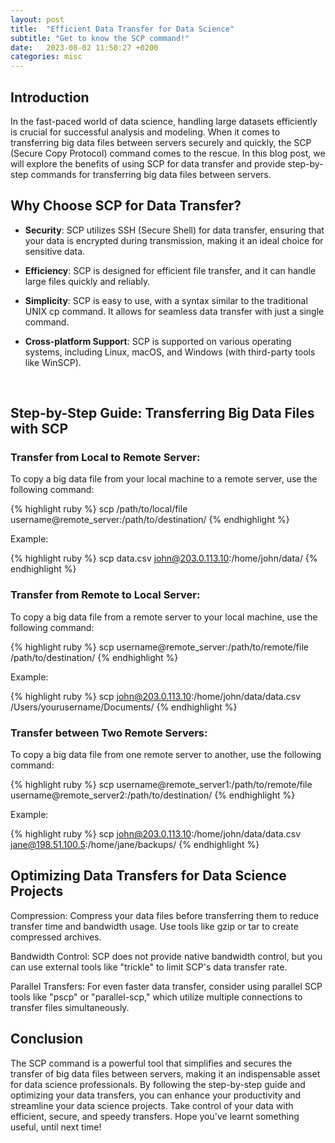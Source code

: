 ```yaml
---
layout: post
title:  "Efficient Data Transfer for Data Science"
subtitle: "Get to know the SCP command!"
date:   2023-08-02 11:50:27 +0200
categories: misc
---
```


## Introduction

In the fast-paced world of data science, handling large datasets efficiently is crucial for successful analysis and modeling. When it comes to transferring big data files between servers securely and quickly, the SCP (Secure Copy Protocol) command comes to the rescue. In this blog post, we will explore the benefits of using SCP for data transfer and provide step-by-step commands for transferring big data files between servers.
<br>

## Why Choose SCP for Data Transfer?

- **Security**: SCP utilizes SSH (Secure Shell) for data transfer, ensuring that your data is encrypted during transmission, making it an ideal choice for sensitive data.

- **Efficiency**: SCP is designed for efficient file transfer, and it can handle large files quickly and reliably.

- **Simplicity**: SCP is easy to use, with a syntax similar to the traditional UNIX cp command. It allows for seamless data transfer with just a single command.

- **Cross-platform Support**: SCP is supported on various operating systems, including Linux, macOS, and Windows (with third-party tools like WinSCP).
<br>

## Step-by-Step Guide: Transferring Big Data Files with SCP

### Transfer from Local to Remote Server:
To copy a big data file from your local machine to a remote server, use the following command:

{% highlight ruby %}
scp /path/to/local/file username@remote_server:/path/to/destination/
{% endhighlight %}

Example:

{% highlight ruby %}
scp data.csv john@203.0.113.10:/home/john/data/
{% endhighlight %}
<br>

### Transfer from Remote to Local Server:
To copy a big data file from a remote server to your local machine, use the following command:

{% highlight ruby %}
scp username@remote_server:/path/to/remote/file /path/to/destination/
{% endhighlight %}

Example:

{% highlight ruby %}
scp john@203.0.113.10:/home/john/data/data.csv /Users/yourusername/Documents/
{% endhighlight %}
<br>

### Transfer between Two Remote Servers:
To copy a big data file from one remote server to another, use the following command:

{% highlight ruby %}
scp username@remote_server1:/path/to/remote/file username@remote_server2:/path/to/destination/
{% endhighlight %}

Example:

{% highlight ruby %}
scp john@203.0.113.10:/home/john/data/data.csv jane@198.51.100.5:/home/jane/backups/
{% endhighlight %}
<br>

## Optimizing Data Transfers for Data Science Projects

Compression: Compress your data files before transferring them to reduce transfer time and bandwidth usage. Use tools like gzip or tar to create compressed archives.

Bandwidth Control: SCP does not provide native bandwidth control, but you can use external tools like "trickle" to limit SCP's data transfer rate.

Parallel Transfers: For even faster data transfer, consider using parallel SCP tools like "pscp" or "parallel-scp," which utilize multiple connections to transfer files simultaneously.
<br>

## Conclusion

The SCP command is a powerful tool that simplifies and secures the transfer of big data files between servers, making it an indispensable asset for data science professionals. By following the step-by-step guide and optimizing your data transfers, you can enhance your productivity and streamline your data science projects. Take control of your data with efficient, secure, and speedy transfers. Hope you've learnt something useful, until next time!
